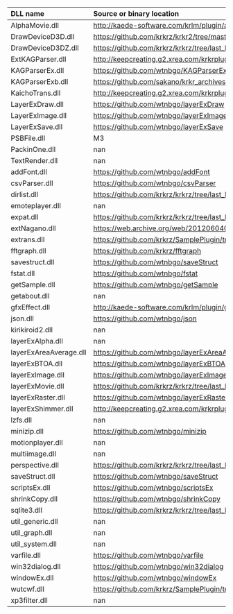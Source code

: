 | DLL name               | Source or binary location                                                                               |
|:-----------------------|:--------------------------------------------------------------------------------------------------------|
| AlphaMovie.dll         | http://kaede-software.com/krlm/plugin/alphamovie.zip                                                    |
| DrawDeviceD3D.dll      | https://github.com/krkrz/krkr2/tree/master/kirikiri2/trunk/kirikiri2/src/plugins/win32/drawdeviceD3D    |
| DrawDeviceD3DZ.dll     | https://github.com/krkrz/krkrz/tree/last_hodgepodge_repository/src/plugins/win32/drawdeviceD3D          |
| ExtKAGParser.dll       | http://keepcreating.g2.xrea.com/krkrplugins/ExtKAGParser/ExtKAGParser-0143.zip                          |
| KAGParserEx.dll        | https://github.com/wtnbgo/KAGParserEx                                                                   |
| KAGParserExb.dll       | https://github.com/sakano/krkr_archives/tree/master/kagex_plugin/KAGParserExb                           |
| KaichoTrans.dll        | http://keepcreating.g2.xrea.com/krkrplugins/KaichoTrans/KaichoTrans.zip                                 |
| LayerExDraw.dll        | https://github.com/wtnbgo/layerExDraw                                                                   |
| LayerExImage.dll       | https://github.com/wtnbgo/layerExImage                                                                  |
| LayerExSave.dll        | https://github.com/wtnbgo/layerExSave                                                                   |
| PSBFile.dll            | M3                                                                                                     |
| PackinOne.dll          | nan                                                                                                     |
| TextRender.dll         | nan                                                                                                     |
| addFont.dll            | https://github.com/wtnbgo/addFont                                                                       |
| csvParser.dll          | https://github.com/wtnbgo/csvParser                                                                     |
| dirlist.dll            | https://github.com/krkrz/krkrz/tree/last_hodgepodge_repository/src/plugins/win32/dirlist                |
| emoteplayer.dll        | nan                                                                                                     |
| expat.dll              | https://github.com/krkrz/krkrz/tree/last_hodgepodge_repository/src/plugins/win32/expat                  |
| extNagano.dll          | https://web.archive.org/web/20120604091809fw_/http://ymtkyk.sakura.ne.jp/krkr.STG/plugin/extNagano.html |
| extrans.dll            | https://github.com/krkrz/SamplePlugin/tree/master/extrans                                               |
| fftgraph.dll           | https://github.com/krkrz/fftgraph                                                                       |
| savestruct.dll         | https://github.com/wtnbgo/saveStruct                                                                    |
| fstat.dll              | https://github.com/wtnbgo/fstat                                                                         |
| getSample.dll          | https://github.com/wtnbgo/getSample                                                                     |
| getabout.dll           | nan                                                                                                     |
| gfxEffect.dll          | http://kaede-software.com/krlm/plugin/gfx_effect.zip                                                    |
| json.dll               | https://github.com/wtnbgo/json                                                                          |
| kirikiroid2.dll        | nan                                                                                                     |
| layerExAlpha.dll       | nan                                                                                                     |
| layerExAreaAverage.dll | https://github.com/wtnbgo/layerExAreaAverage                                                            |
| layerExBTOA.dll        | https://github.com/wtnbgo/layerExBTOA                                                                   |
| layerExImage.dll       | https://github.com/wtnbgo/layerExImage                                                                  |
| layerExMovie.dll       | https://github.com/krkrz/krkrz/tree/last_hodgepodge_repository/src/plugins/win32/layerExMovie           |
| layerExRaster.dll      | https://github.com/wtnbgo/layerExRaster                                                                 |
| layerExShimmer.dll     | http://keepcreating.g2.xrea.com/krkrplugins/ShimmerPlugin/layerExShimmer.zip                            |
| lzfs.dll               | nan                                                                                                     |
| minizip.dll            | https://github.com/wtnbgo/minizip                                                                       |
| motionplayer.dll       | nan                                                                                                     |
| multiimage.dll         | nan                                                                                                     |
| perspective.dll        | https://github.com/krkrz/krkrz/tree/last_hodgepodge_repository/src/plugins/win32/layerExPerspective     |
| saveStruct.dll         | https://github.com/wtnbgo/saveStruct                                                                    |
| scriptsEx.dll          | https://github.com/wtnbgo/scriptsEx                                                                     |
| shrinkCopy.dll         | https://github.com/wtnbgo/shrinkCopy                                                                    |
| sqlite3.dll            | https://github.com/krkrz/krkrz/tree/last_hodgepodge_repository/src/plugins/win32/sqlite3                |
| util_generic.dll       | nan                                                                                                     |
| util_graph.dll         | nan                                                                                                     |
| util_system.dll        | nan                                                                                                     |
| varfile.dll            | https://github.com/wtnbgo/varfile                                                                       |
| win32dialog.dll        | https://github.com/wtnbgo/win32dialog                                                                   |
| windowEx.dll           | https://github.com/wtnbgo/windowEx                                                                      |
| wutcwf.dll             | https://github.com/krkrz/SamplePlugin/tree/master/wutcwf                                                |
| xp3filter.dll          | nan                                                                                                     |

